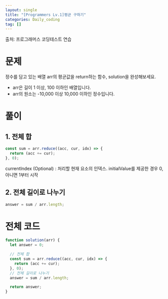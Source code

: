 ```yaml
---
layout: single
title: "[Programmers Lv.1]평균 구하기"
categories: Daily_coding
tag: []
---
```


출처: 프로그래머스 코딩테스트 연습

# 문제

정수를 담고 있는 배열 arr의 평균값을 return하는 함수, solution을 완성해보세요.

- arr은 길이 1 이상, 100 이하인 배열입니다.
- arr의 원소는 -10,000 이상 10,000 이하인 정수입니다.

# 풀이

## 1. 전체 합

```javascript
const sum = arr.reduce((acc, cur, idx) => {
  return (acc += cur);
}, 0);
```

currentIndex (Optional) : 처리할 현재 요소의 인덱스. initialValue를 제공한 경우 0, 아니면 1부터 시작

## 2. 전체 길이로 나누기

```javascript
answer = sum / arr.length;
```

# 전체 코드

```javascript
function solution(arr) {
  let answer = 0;

  // 전체 합
  const sum = arr.reduce((acc, cur, idx) => {
    return (acc += cur);
  }, 0);
  // 전체 길이로 나누기
  answer = sum / arr.length;

  return answer;
}
```
